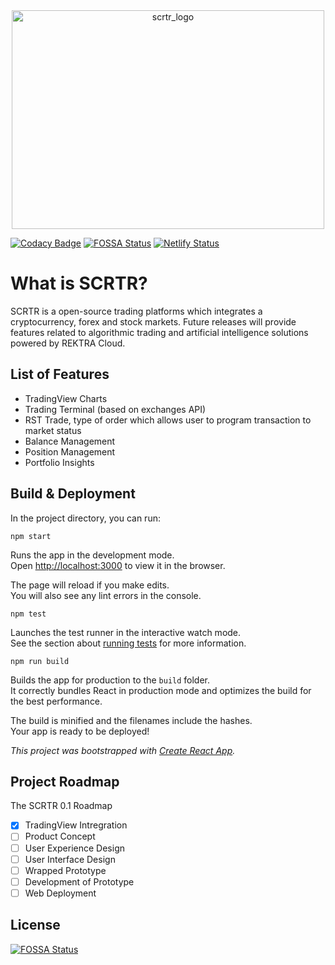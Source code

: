 <div align="center">
	<img width="500" height="350" src="media/scrtr_logo.svg" alt="scrtr_logo">
</div>

[![Codacy Badge](https://api.codacy.com/project/badge/Grade/18d198d889084147ad7f1d325105c012)](https://app.codacy.com/app/rektra-network/SCRTR?utm_source=github.com&utm_medium=referral&utm_content=rektra-network/SCRTR&utm_campaign=Badge_Grade_Dashboard)
[![FOSSA Status](https://app.fossa.io/api/projects/git%2Bgithub.com%2Frektra-network%2FSCRTR.svg?type=shield)](https://app.fossa.io/projects/git%2Bgithub.com%2Frektra-network%2FSCRTR?ref=badge_shield) [![Netlify Status](https://api.netlify.com/api/v1/badges/fc9532c8-ccd1-4fa7-adc2-dfb1241031fb/deploy-status)](https://app.netlify.com/sites/scrtr/deploys)

# What is SCRTR?

SCRTR is a open-source trading platforms which integrates a
cryptocurrency, forex and stock markets. Future releases will provide features related to algorithmic trading and artificial intelligence solutions powered by REKTRA Cloud.


## List of Features
- TradingView Charts
- Trading Terminal (based on exchanges API)
- RST Trade, type of order which allows user to program transaction to market status
- Balance Management
- Position Management
- Portfolio Insights

## Build & Deployment

In the project directory, you can run:

`npm start`

Runs the app in the development mode.<br>
Open [http://localhost:3000](http://localhost:3000) to view it in the browser.

The page will reload if you make edits.<br>
You will also see any lint errors in the console.

`npm test`

Launches the test runner in the interactive watch mode.<br>
See the section about [running tests](https://facebook.github.io/create-react-app/docs/running-tests) for more information.

`npm run build`

Builds the app for production to the `build` folder.<br>
It correctly bundles React in production mode and optimizes the build for the best performance.

The build is minified and the filenames include the hashes.<br>
Your app is ready to be deployed!

*This project was bootstrapped with [Create React App](https://github.com/facebook/create-react-app).*

## Project Roadmap
The SCRTR 0.1 Roadmap

- [x] TradingView Intregration
- [ ] Product Concept
- [ ] User Experience Design
- [ ] User Interface Design
- [ ] Wrapped Prototype
- [ ] Development of Prototype
- [ ] Web Deployment

## License
[![FOSSA Status](https://app.fossa.io/api/projects/git%2Bgithub.com%2Frektra-network%2FSCRTR.svg?type=large)](https://app.fossa.io/projects/git%2Bgithub.com%2Frektra-network%2FSCRTR?ref=badge_large)
